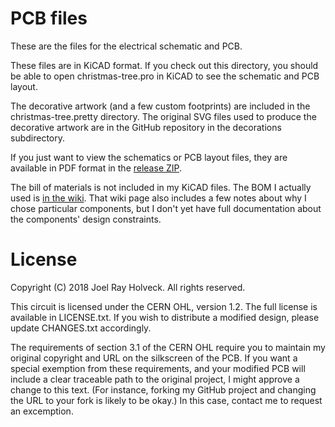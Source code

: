 # PCB files

These are the files for the electrical schematic and PCB.

These files are in KiCAD format.  If you check out this directory, you
should be able to open christmas-tree.pro in KiCAD to see the
schematic and PCB layout.

The decorative artwork (and a few custom footprints) are included in
the christmas-tree.pretty directory.  The original SVG files used to
produce the decorative artwork are in the GitHub repository in the
decorations subdirectory.

If you just want to view the schematics or PCB layout files, they are
available in PDF format in the [release
ZIP](https://github.com/piquan/christmas-tree/releases/download/r4.0/Christmas-Tree-r4.zip).

The bill of materials is not included in my KiCAD files.  The BOM I
actually used is
[in the wiki](https://github.com/piquan/christmas-tree/wiki/Bill-of-materials).
That wiki page also includes a few notes about why I chose particular
components, but I don't yet have full documentation about the
components' design constraints.

# License

Copyright (C) 2018 Joel Ray Holveck.  All rights reserved.

This circuit is licensed under the CERN OHL, version 1.2.  The full
license is available in LICENSE.txt.  If you wish to distribute a
modified design, please update CHANGES.txt accordingly.

The requirements of section 3.1 of the CERN OHL require you to
maintain my original copyright and URL on the silkscreen of the PCB.
If you want a special exemption from these requirements, and your
modified PCB will include a clear traceable path to the original
project, I might approve a change to this text.  (For instance,
forking my GitHub project and changing the URL to your fork is likely
to be okay.)  In this case, contact me to request an excemption.

